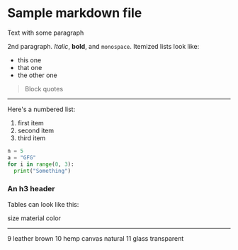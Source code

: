 # Sample markdown file
Text with some paragraph

2nd paragraph. *Italic*, **bold**, and `monospace`. Itemized lists
look like:

  * this one
  * that one
  * the other one

> Block quotes 

------------

Here's a numbered list:

 1. first item
 2. second item
 3. third item

```python
n = 5
a = "GFG"
for i in range(0, 3): 
  print("Something")
```

### An h3 header ###

Tables can look like this:

size  material      color
----  ------------  ------------
9     leather       brown
10    hemp canvas   natural
11    glass         transparent